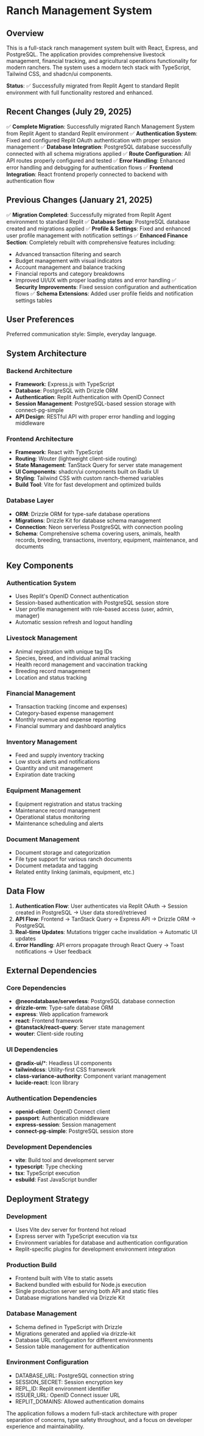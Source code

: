 # Ranch Management System

## Overview

This is a full-stack ranch management system built with React, Express, and PostgreSQL. The application provides comprehensive livestock management, financial tracking, and agricultural operations functionality for modern ranchers. The system uses a modern tech stack with TypeScript, Tailwind CSS, and shadcn/ui components.

**Status**: ✅ Successfully migrated from Replit Agent to standard Replit environment with full functionality restored and enhanced.

## Recent Changes (July 29, 2025)

✅ **Complete Migration**: Successfully migrated Ranch Management System from Replit Agent to standard Replit environment
✅ **Authentication System**: Fixed and configured Replit OAuth authentication with proper session management
✅ **Database Integration**: PostgreSQL database successfully connected with all schema migrations applied
✅ **Route Configuration**: All API routes properly configured and tested
✅ **Error Handling**: Enhanced error handling and debugging for authentication flows
✅ **Frontend Integration**: React frontend properly connected to backend with authentication flow

## Previous Changes (January 21, 2025)

✅ **Migration Completed**: Successfully migrated from Replit Agent environment to standard Replit
✅ **Database Setup**: PostgreSQL database created and migrations applied
✅ **Profile & Settings**: Fixed and enhanced user profile management with notification settings
✅ **Enhanced Finance Section**: Completely rebuilt with comprehensive features including:
  - Advanced transaction filtering and search
  - Budget management with visual indicators
  - Account management and balance tracking
  - Financial reports and category breakdowns
  - Improved UI/UX with proper loading states and error handling
✅ **Security Improvements**: Fixed session configuration and authentication flows
✅ **Schema Extensions**: Added user profile fields and notification settings tables

## User Preferences

Preferred communication style: Simple, everyday language.

## System Architecture

### Backend Architecture
- **Framework**: Express.js with TypeScript
- **Database**: PostgreSQL with Drizzle ORM
- **Authentication**: Replit Authentication with OpenID Connect
- **Session Management**: PostgreSQL-based session storage with connect-pg-simple
- **API Design**: RESTful API with proper error handling and logging middleware

### Frontend Architecture
- **Framework**: React with TypeScript
- **Routing**: Wouter (lightweight client-side routing)
- **State Management**: TanStack Query for server state management
- **UI Components**: shadcn/ui components built on Radix UI
- **Styling**: Tailwind CSS with custom ranch-themed variables
- **Build Tool**: Vite for fast development and optimized builds

### Database Layer
- **ORM**: Drizzle ORM for type-safe database operations
- **Migrations**: Drizzle Kit for database schema management
- **Connection**: Neon serverless PostgreSQL with connection pooling
- **Schema**: Comprehensive schema covering users, animals, health records, breeding, transactions, inventory, equipment, maintenance, and documents

## Key Components

### Authentication System
- Uses Replit's OpenID Connect authentication
- Session-based authentication with PostgreSQL session store
- User profile management with role-based access (user, admin, manager)
- Automatic session refresh and logout handling

### Livestock Management
- Animal registration with unique tag IDs
- Species, breed, and individual animal tracking
- Health record management and vaccination tracking
- Breeding record management
- Location and status tracking

### Financial Management
- Transaction tracking (income and expenses)
- Category-based expense management
- Monthly revenue and expense reporting
- Financial summary and dashboard analytics

### Inventory Management
- Feed and supply inventory tracking
- Low stock alerts and notifications
- Quantity and unit management
- Expiration date tracking

### Equipment Management
- Equipment registration and status tracking
- Maintenance record management
- Operational status monitoring
- Maintenance scheduling and alerts

### Document Management
- Document storage and categorization
- File type support for various ranch documents
- Document metadata and tagging
- Related entity linking (animals, equipment, etc.)

## Data Flow

1. **Authentication Flow**: User authenticates via Replit OAuth → Session created in PostgreSQL → User data stored/retrieved
2. **API Flow**: Frontend → TanStack Query → Express API → Drizzle ORM → PostgreSQL
3. **Real-time Updates**: Mutations trigger cache invalidation → Automatic UI updates
4. **Error Handling**: API errors propagate through React Query → Toast notifications → User feedback

## External Dependencies

### Core Dependencies
- **@neondatabase/serverless**: PostgreSQL database connection
- **drizzle-orm**: Type-safe database ORM
- **express**: Web application framework
- **react**: Frontend framework
- **@tanstack/react-query**: Server state management
- **wouter**: Client-side routing

### UI Dependencies
- **@radix-ui/***: Headless UI components
- **tailwindcss**: Utility-first CSS framework
- **class-variance-authority**: Component variant management
- **lucide-react**: Icon library

### Authentication Dependencies
- **openid-client**: OpenID Connect client
- **passport**: Authentication middleware
- **express-session**: Session management
- **connect-pg-simple**: PostgreSQL session store

### Development Dependencies
- **vite**: Build tool and development server
- **typescript**: Type checking
- **tsx**: TypeScript execution
- **esbuild**: Fast JavaScript bundler

## Deployment Strategy

### Development
- Uses Vite dev server for frontend hot reload
- Express server with TypeScript execution via tsx
- Environment variables for database and authentication configuration
- Replit-specific plugins for development environment integration

### Production Build
- Frontend built with Vite to static assets
- Backend bundled with esbuild for Node.js execution
- Single production server serving both API and static files
- Database migrations handled via Drizzle Kit

### Database Management
- Schema defined in TypeScript with Drizzle
- Migrations generated and applied via drizzle-kit
- Database URL configuration for different environments
- Session table management for authentication

### Environment Configuration
- DATABASE_URL: PostgreSQL connection string
- SESSION_SECRET: Session encryption key
- REPL_ID: Replit environment identifier
- ISSUER_URL: OpenID Connect issuer URL
- REPLIT_DOMAINS: Allowed authentication domains

The application follows a modern full-stack architecture with proper separation of concerns, type safety throughout, and a focus on developer experience and maintainability.